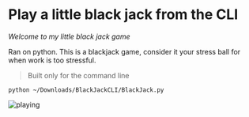 # Play a little black jack from the CLI 

_Welcome to my little black jack game_ 

Ran on python. This is a blackjack game, consider it your stress ball for when work is too stressful.

>Built only for the command line

```shell
python ~/Downloads/BlackJackCLI/BlackJack.py
```

![playing](http://i.imgur.com/J9Sq5LD.png)



